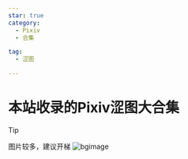```yaml
---
star: true
category:
  - Pixiv
  - 合集

tag:
  - 涩图

---
```

# 本站收录的Pixiv涩图大合集
> [!tip]
> 图片较多，建议开梯
![bgimage](/img/general/1.jpg)
